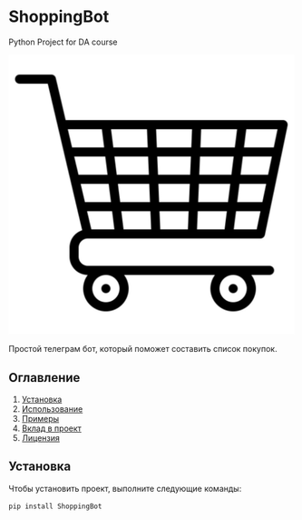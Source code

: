 # ShoppingBot
Python Project for DA course

![Пример логотипа](logo.jpg)

Простой телеграм бот, который поможет составить список покупок.

## Оглавление

1. [Установка](#установка)
2. [Использование](#использование)
3. [Примеры](#примеры)
4. [Вклад в проект](#вклад-в-проект)
5. [Лицензия](#лицензия)

## Установка

Чтобы установить проект, выполните следующие команды:

```bash
pip install ShoppingBot
